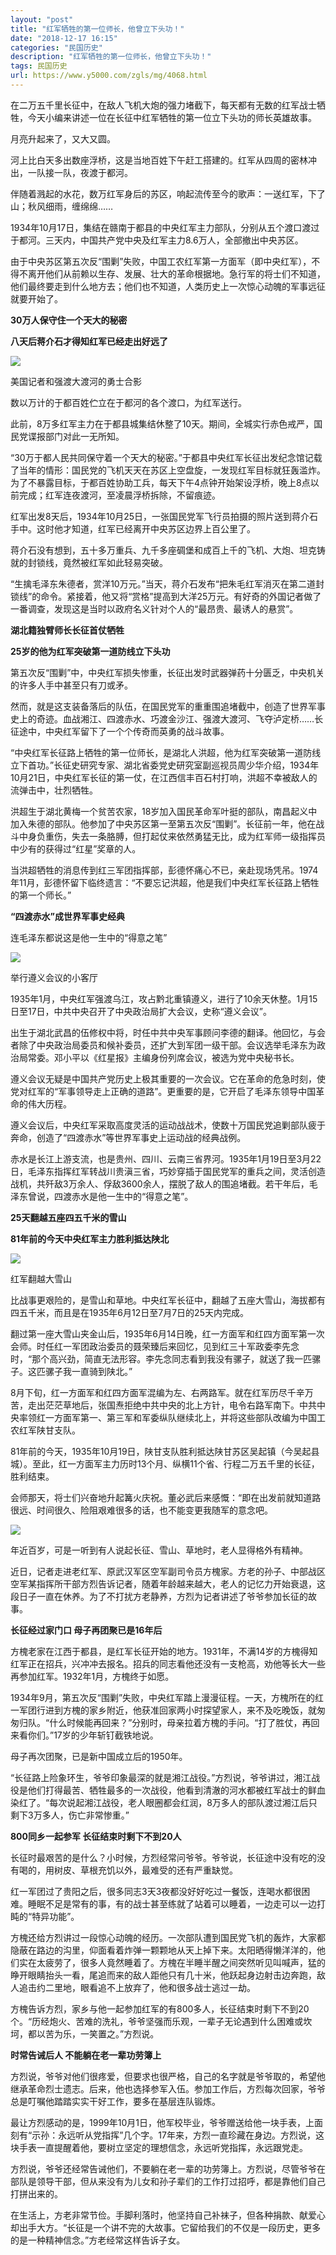 ```yaml
---
layout: "post"
title: "红军牺牲的第一位师长，他曾立下头功！"
date: "2018-12-17 16:15"
categories: "民国历史"
description: "红军牺牲的第一位师长，他曾立下头功！"
tags: 民国历史
url: https://www.y5000.com/zgls/mg/4068.html
---
```






在二万五千里长征中，在敌人飞机大炮的强力堵截下，每天都有无数的红军战士牺牲，今天小编来讲述一位在长征中红军牺牲的第一位立下头功的师长英雄故事。

月亮升起来了，又大又圆。

河上比白天多出数座浮桥，这是当地百姓下午赶工搭建的。红军从四周的密林冲出，一队接一队，夜渡于都河。

伴随着溅起的水花，数万红军身后的苏区，响起流传至今的歌声：一送红军，下了山；秋风细雨，缠绵绵……

1934年10月17日，集结在赣南于都县的中央红军主力部队，分别从五个渡口渡过于都河。三天内，中国共产党中央及红军主力8.6万人，全部撤出中央苏区。

由于中央苏区第五次反“围剿”失败，中国工农红军第一方面军（即中央红军），不得不离开他们从前赖以生存、发展、壮大的革命根据地。急行军的将士们不知道，他们最终要走到什么地方去；他们也不知道，人类历史上一次惊心动魄的军事远征就要开始了。

**30万人保守住一个天大的秘密**

**八天后蒋介石才得知红军已经走出好远了**

![](https://img.y5000.com/uploads/allimg/161028/091Q23235-0.jpg)

美国记者和强渡大渡河的勇士合影

数以万计的于都百姓伫立在于都河的各个渡口，为红军送行。

此前，8万多红军主力在于都县城集结休整了10天。期间，全城实行赤色戒严，国民党谍报部门对此一无所知。

“30万于都人民共同保守着一个天大的秘密。”于都县中央红军长征出发纪念馆记载了当年的情形：国民党的飞机天天在苏区上空盘旋，一发现红军目标就狂轰滥炸。为了不暴露目标，于都百姓协助工兵，每天下午4点钟开始架设浮桥，晚上8点以前完成；红军连夜渡河，至凌晨浮桥拆除，不留痕迹。

红军出发8天后，1934年10月25日，一张国民党军飞行员拍摄的照片送到蒋介石手中。这时他才知道，红军已经离开中央苏区边界上百公里了。

蒋介石没有想到，五十多万重兵、九千多座碉堡和成百上千的飞机、大炮、坦克铸就的封锁线，竟然被红军如此轻易突破。

“生擒毛泽东朱德者，赏洋10万元。”当天，蒋介石发布“把朱毛红军消灭在第二道封锁线”的命令。紧接着，他又将“赏格”提高到大洋25万元。有好奇的外国记者做了一番调查，发现这是当时以政府名义针对个人的“最昂贵、最诱人的悬赏”。

**湖北籍独臂师长长征首仗牺牲**

**25岁的他为红军突破第一道防线立下头功**

第五次反“围剿”中，中央红军损失惨重，长征出发时武器弹药十分匮乏，中央机关的许多人手中甚至只有刀或矛。

然而，就是这支装备落后的队伍，在国民党军的重重围追堵截中，创造了世界军事史上的奇迹。血战湘江、四渡赤水、巧渡金沙江、强渡大渡河、飞夺泸定桥……长征途中，中央红军留下了一个个传奇而英勇的战斗故事。

“中央红军长征路上牺牲的第一位师长，是湖北人洪超，他为红军突破第一道防线立下首功。”长征史研究专家、湖北省委党史研究室副巡视员周少华介绍，1934年10月21日，中央红军长征的第一仗，在江西信丰百石村打响，洪超不幸被敌人的流弹击中，壮烈牺牲。

洪超生于湖北黄梅一个贫苦农家，18岁加入国民革命军叶挺的部队，南昌起义中加入朱德的部队。他参加了中央苏区第一至第五次反“围剿”。长征前一年，他在战斗中身负重伤，失去一条胳膊，但打起仗来依然勇猛无比，成为红军师一级指挥员中少有的获得过“红星”奖章的人。

当洪超牺牲的消息传到红三军团指挥部，彭德怀痛心不已，亲赴现场凭吊。1974年11月，彭德怀留下临终遗言：“不要忘记洪超，他是我们中央红军长征路上牺牲的第一个师长。”

**“四渡赤水”成世界军事史经典**

连毛泽东都说这是他一生中的“得意之笔”

![](https://img.y5000.com/uploads/allimg/161028/091Q24K5-1.jpg)

举行遵义会议的小客厅

1935年1月，中央红军强渡乌江，攻占黔北重镇遵义，进行了10余天休整。1月15日至17日，中共中央召开了中央政治局扩大会议，史称“遵义会议”。

出生于湖北武昌的伍修权中将，时任中共中央军事顾问李德的翻译。他回忆，与会者除了中央政治局委员和候补委员，还扩大到军团一级干部。会议选举毛泽东为政治局常委。邓小平以《红星报》主编身份列席会议，被选为党中央秘书长。

遵义会议无疑是中国共产党历史上极其重要的一次会议。它在革命的危急时刻，使党对红军的“军事领导走上正确的道路”。更重要的是，它开启了毛泽东领导中国革命的伟大历程。

遵义会议后，中央红军采取高度灵活的运动战战术，使数十万国民党追剿部队疲于奔命，创造了“四渡赤水”等世界军事史上运动战的经典战例。

赤水是长江上游支流，也是贵州、四川、云南三省界河。1935年1月19日至3月22日，毛泽东指挥红军转战川贵滇三省，巧妙穿插于国民党军的重兵之间，灵活创造战机，共歼敌3万余人、俘敌3600余人，摆脱了敌人的围追堵截。若干年后，毛泽东曾说，四渡赤水是他一生中的“得意之笔”。

**25天翻越五座四五千米的雪山**

**81年前的今天中央红军主力胜利抵达陕北**

![](https://img.y5000.com/uploads/allimg/161028/091Q24b7-2.jpg)

红军翻越大雪山

比战事更艰险的，是雪山和草地。中央红军长征中，翻越了五座大雪山，海拔都有四五千米，而且是在1935年6月12日至7月7日的25天内完成。

翻过第一座大雪山夹金山后，1935年6月14日晚，红一方面军和红四方面军第一次会师。时任红一军团政治委员的聂荣臻后来回忆，见到红三十军政委李先念时，“那个高兴劲，简直无法形容。李先念同志看到我没有骡子，就送了我一匹骡子。这匹骡子我一直骑到陕北。”

8月下旬，红一方面军和红四方面军混编为左、右两路军。就在红军历尽千辛万苦，走出茫茫草地后，张国焘拒绝中共中央的北上方针，电令右路军南下。中共中央率领红一方面军第一、第三军和军委纵队继续北上，并将这些部队改编为中国工农红军陕甘支队。

81年前的今天，1935年10月19日，陕甘支队胜利抵达陕甘苏区吴起镇（今吴起县城）。至此，红一方面军主力历时13个月、纵横11个省、行程二万五千里的长征，胜利结束。

会师那天，将士们兴奋地升起篝火庆祝。董必武后来感慨：“即在出发前就知道路很远、时间很久、险阻艰难很多的话，也不能变更我随军的意念吧。

![](https://img.y5000.com/uploads/allimg/161028/091Q25305-3.jpg)

年近百岁，可是一听到有人说起长征、雪山、草地时，老人显得格外有精神。

近日，记者走进老红军、原武汉军区空军副司令员方槐家。方老的孙子、中部战区空军某指挥所干部方烈告诉记者，随着年龄越来越大，老人的记忆力开始衰退，这段日子一直在休养。为了不打扰方老静养，方烈为记者讲述了爷爷参加长征的故事。

**长征经过家门口 母子再团聚已是16年后**

方槐老家在江西于都县，是红军长征开始的地方。1931年，不满14岁的方槐得知红军正在招兵，兴冲冲去报名。招兵的同志看他还没有一支枪高，劝他等长大一些再参加红军。1932年1月，方槐终于如愿。

1934年9月，第五次反“围剿”失败，中央红军踏上漫漫征程。一天，方槐所在的红一军团行进到方槐的家乡附近，他获准回家两小时探望家人，来不及吃晚饭，就匆匆归队。“什么时候能再回来？”分别时，母亲拉着方槐的手问。“打了胜仗，再回来看你们。”17岁的少年斩钉截铁地说。

母子再次团聚，已是新中国成立后的1950年。

“长征路上险象环生，爷爷印象最深的就是湘江战役。”方烈说，爷爷讲过，湘江战役是他们打得最苦、牺牲最多的一次战役，他看到清澈的河水都被红军战士的鲜血染红了。“每次说起湘江战役，老人眼圈都会红润，8万多人的部队渡过湘江后只剩下3万多人，伤亡非常惨重。”

**800同乡一起参军 长征结束时剩下不到20人**

长征时最艰苦的是什么？小时候，方烈经常问爷爷。爷爷说，长征途中没有吃的没有喝的，用树皮、草根充饥以外，最难受的还有严重缺觉。

红一军团过了贵阳之后，很多同志3天3夜都没好好吃过一餐饭，连喝水都很困难。睡眠不足是常有的事，有的战士甚至练就了站着可以睡着，一边走可以一边打盹的“特异功能”。

方槐还给方烈讲过一段惊心动魄的经历。一次部队遭到国民党飞机的轰炸，大家都隐蔽在路边的沟里，仰面看着炸弹一颗颗地从天上掉下来。太阳晒得懒洋洋的，他们实在太疲劳了，很多人竟然睡着了。方槐在半睡半醒之间突然听见叫喊声，猛的睁开眼睛抬头一看，尾追而来的敌人距他只有几十米，他跃起身边射击边奔跑，敌人追击约二里地，眼看追不上放弃了，他和很多战士逃过一劫。

方槐告诉方烈，家乡与他一起参加红军的有800多人，长征结束时剩下不到20个。“历经炮火、苦难的洗礼，爷爷坚强而乐观，一辈子无论遇到什么困难或坎坷，都以苦为乐，一笑置之。”方烈说。

**时常告诫后人 不能躺在老一辈功劳簿上**

方烈说，爷爷对他们很疼爱，但要求也很严格，自己的名字就是爷爷取的，希望他继承革命烈士遗志。后来，他也选择参军入伍。参加工作后，方烈每次回家，爷爷总是叮嘱他踏踏实实干好工作，要多在基层连队锻炼。

最让方烈感动的是，1999年10月1日，他军校毕业，爷爷赠送给他一块手表，上面刻有“示孙：永远听从党指挥”几个字。17年来，方烈一直珍藏在身边。方烈说，这块手表一直提醒着他，要树立坚定的理想信念，永远听党指挥，永远跟党走。

方烈说，爷爷还经常告诫他们，不要躺在老一辈的功劳簿上。方烈说，尽管爷爷在部队是领导干部，但从来没有为儿女和孙子辈们的工作打过招呼，都是靠他们自己打拼出来的。

在生活上，方老非常节俭。手脚利落时，他坚持自己补袜子，但各种捐款、献爱心却出手大方。“长征是一个讲不完的大故事。它留给我们的不仅是一段历史，更多的是一种精神信念。”方老经常这样告诉子女。

